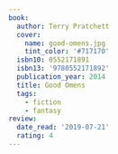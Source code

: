 ```yaml
---
book:
  author: Terry Pratchett
  cover:
    name: good-omens.jpg
    tint_color: '#717170'
  isbn10: 0552171891
  isbn13: '9780552171892'
  publication_year: 2014
  title: Good Omens
  tags:
    - fiction
    - fantasy
review:
  date_read: '2019-07-21'
  rating: 4
---
```

